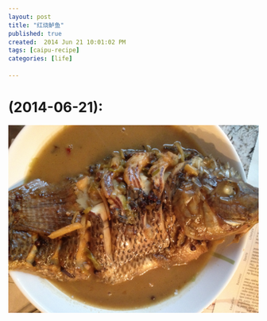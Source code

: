 ```yaml
---
layout: post
title: "红烧鲈鱼"
published: true
created:  2014 Jun 21 10:01:02 PM
tags: [caipu-recipe]
categories: [life]

---
```



# (2014-06-21):

![hongshao-luyu-bass-in-soy-sauce](/images/caipu-recipe/hongshao-luyu-bass-in-soy-sauce.jpg "hongshao-luyu-bass-in-soy-sauce.jpg")

